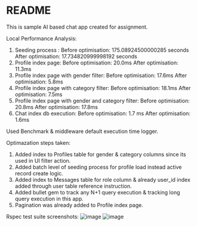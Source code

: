 # README

This is sample AI based chat app created for assignment.

Local Performance Analysis:

1. Seeding process :
	Before optimisation: 175.08924500000285 seconds
	After optimisation: 17.734820999998192 seconds
2. Profile index page: 
	Before optimisation:  20.0ms
	After optimisation: 11.3ms
3. Profile index page with gender filter:
        Before optimisation:  17.6ms 
	After optimisation: 5.8ms
4. Profile index page with category filter:
	Before optimisation: 18.1ms
	After optimisation: 7.5ms
4. Profile index page with gender and category filter:
	Before optimisation: 20.8ms
	After optimisation: 17.8ms 
4. Chat index db execution:
	Before optimisation: 1.7 ms
	After optimisation: 1.6ms 

Used Benchmark & middleware default execution time logger.

Optimazation steps taken:
1. Added index to Profiles table for gender & category columns since its used in UI filter action.
2. Added batch level of seeding process for profile load instead active record create logic.
3. Added index to Messages table for role column & already user_id index added through user table reference instruction.
4. Added bullet gem to track any N+1 query execution & tracking long query execution in this app.
5. Pagination was already added to Profile index page.

Rspec test suite screenshots:
![image](https://github.com/JohnsonGnanasekar/actioncabletest/assets/49266702/fb183d79-b01c-46e4-a963-9bd72e875920)
![image](https://github.com/JohnsonGnanasekar/actioncabletest/assets/49266702/37874850-bebf-44af-94e0-1ad9ee23266c)
